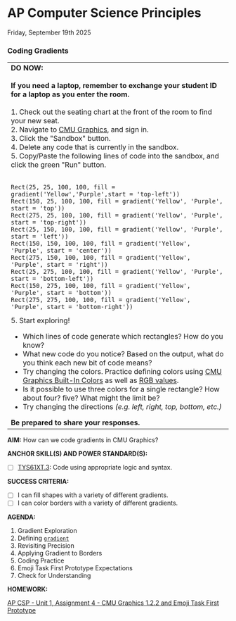 # AP Computer Science Principles
Friday, September 19th 2025

### Coding Gradients
<table>
  <tr>
    <td>
      <b>DO NOW:</b><br><br>
      <b>If you need a laptop, remember to exchange your student ID for a laptop as you enter the room.</b><br><br>
      1. Check out the seating chart at the front of the room to find your new seat.<br>
      2. Navigate to <a href = https://academy.cs.cmu.edu/>CMU Graphics</a>, and sign in.<br>
      3. Click the "Sandbox" button.<br>
      4. Delete any code that is currently in the sandbox.<br>
      5. Copy/Paste the following lines of code into the sandbox, and click the green "Run" button.<br><br>
<pre><code>Rect(25, 25, 100, 100, fill = gradient('Yellow','Purple',start = 'top-left'))
Rect(150, 25, 100, 100, fill = gradient('Yellow', 'Purple', start = 'top'))
Rect(275, 25, 100, 100, fill = gradient('Yellow', 'Purple', start = 'top-right'))
Rect(25, 150, 100, 100, fill = gradient('Yellow', 'Purple', start = 'left'))
Rect(150, 150, 100, 100, fill = gradient('Yellow', 'Purple', start = 'center'))
Rect(275, 150, 100, 100, fill = gradient('Yellow', 'Purple', start = 'right'))
Rect(25, 275, 100, 100, fill = gradient('Yellow', 'Purple', start = 'bottom-left'))
Rect(150, 275, 100, 100, fill = gradient('Yellow', 'Purple', start = 'bottom'))
Rect(275, 275, 100, 100, fill = gradient('Yellow', 'Purple', start = 'bottom-right'))</code></pre>
      5. Start exploring!
      <ul>
        <li>Which lines of code generate which rectangles? How do you know?</li>
        <li>What new code do you notice? Based on the output, what do you think each new bit of code means? </li>
        <li>Try changing the colors.  Practice defining colors using <a href = https://academy.cs.cmu.edu/cpcs-docs/builtInColors>CMU Graphics Built-In Colors</a> as well as <a href = https://www.google.com/search?q=google+color+picker&rlz=1C1GCEA_enUS1075US1075&oq=google+color+pi&gs_lcrp=EgZjaHJvbWUqDQgAEAAYgwEYsQMYgAQyDQgAEAAYgwEYsQMYgAQyBggBEEUYOTIHCAIQABiABDIHCAMQABiABDIHCAQQABiABDIHCAUQABiABDIHCAYQABiABDIHCAcQABiABDIHCAgQABiABDIHCAkQABiABKgCALACAA&sourceid=chrome&ie=UTF-8&safe=active&ssui=on>RGB values</a>.</li>
        <li>Is it possible to use three colors for a single rectangle?  How about four?  five?  What might the limit be?</li>
        <li>Try changing the directions <i>(e.g. left, right, top, bottom, etc.)</i></li>
      </ul>
      <b>Be prepared to share your responses.</b> 
   </td>
  </tr>
</table>

**AIM:** How can we code gradients in CMU Graphics?

**ANCHOR SKILL(S) AND POWER STANDARD(S):** 

 - [ ] <ins>TYS61XT.3</ins>: Code using appropriate logic and syntax.
 
**SUCCESS CRITERIA:**
- [ ] I can fill shapes with a variety of different gradients.
- [ ] I can color borders with a variety of different gradients.

**AGENDA:**

1. Gradient Exploration
2. Defining [`gradient`](https://academy.cs.cmu.edu/docs/gradients)
3. Revisiting Precision
4. Applying Gradient to Borders
5. Coding Practice
6. Emoji Task First Prototype Expectations
7. Check for Understanding

**HOMEWORK:** 

[AP CSP - Unit 1, Assignment 4 - CMU Graphics 1.2.2 and Emoji Task First Prototype](https://github.com/MrJSwotinsky/AP_Computer_Science_Principles_2025_2026/blob/main/Unit_1_Intro_to_CMU_Graphics/Assignments/Assignment_04_CMU_Graphics_1.2.2_and_Emoji_Task_Initial_Code.md)
